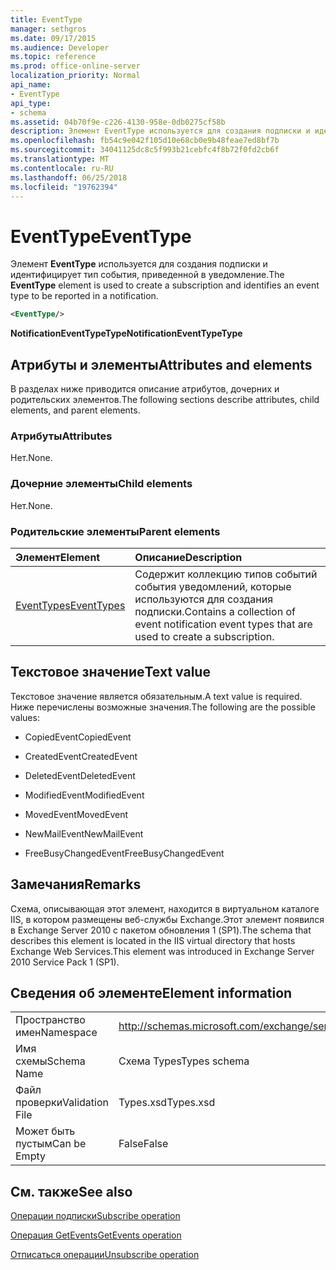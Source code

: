 ```yaml
---
title: EventType
manager: sethgros
ms.date: 09/17/2015
ms.audience: Developer
ms.topic: reference
ms.prod: office-online-server
localization_priority: Normal
api_name:
- EventType
api_type:
- schema
ms.assetid: 04b70f9e-c226-4130-958e-0db0275cf58b
description: Элемент EventType используется для создания подписки и идентифицирует тип события, приведенной в уведомление.
ms.openlocfilehash: fb54c9e042f105d10e68cb0e9b48feae7ed8bf7b
ms.sourcegitcommit: 34041125dc8c5f993b21cebfc4f8b72f0fd2cb6f
ms.translationtype: MT
ms.contentlocale: ru-RU
ms.lasthandoff: 06/25/2018
ms.locfileid: "19762394"
---
```

# <a name="eventtype"></a><span data-ttu-id="4d70a-103">EventType</span><span class="sxs-lookup"><span data-stu-id="4d70a-103">EventType</span></span>

<span data-ttu-id="4d70a-104">Элемент **EventType** используется для создания подписки и идентифицирует тип события, приведенной в уведомление.</span><span class="sxs-lookup"><span data-stu-id="4d70a-104">The **EventType** element is used to create a subscription and identifies an event type to be reported in a notification.</span></span> 
  
```xml
<EventType/>
```

 <span data-ttu-id="4d70a-105">**NotificationEventTypeType**</span><span class="sxs-lookup"><span data-stu-id="4d70a-105">**NotificationEventTypeType**</span></span>
## <a name="attributes-and-elements"></a><span data-ttu-id="4d70a-106">Атрибуты и элементы</span><span class="sxs-lookup"><span data-stu-id="4d70a-106">Attributes and elements</span></span>

<span data-ttu-id="4d70a-107">В разделах ниже приводится описание атрибутов, дочерних и родительских элементов.</span><span class="sxs-lookup"><span data-stu-id="4d70a-107">The following sections describe attributes, child elements, and parent elements.</span></span>
  
### <a name="attributes"></a><span data-ttu-id="4d70a-108">Атрибуты</span><span class="sxs-lookup"><span data-stu-id="4d70a-108">Attributes</span></span>

<span data-ttu-id="4d70a-109">Нет.</span><span class="sxs-lookup"><span data-stu-id="4d70a-109">None.</span></span>
  
### <a name="child-elements"></a><span data-ttu-id="4d70a-110">Дочерние элементы</span><span class="sxs-lookup"><span data-stu-id="4d70a-110">Child elements</span></span>

<span data-ttu-id="4d70a-111">Нет.</span><span class="sxs-lookup"><span data-stu-id="4d70a-111">None.</span></span>
  
### <a name="parent-elements"></a><span data-ttu-id="4d70a-112">Родительские элементы</span><span class="sxs-lookup"><span data-stu-id="4d70a-112">Parent elements</span></span>

|<span data-ttu-id="4d70a-113">**Элемент**</span><span class="sxs-lookup"><span data-stu-id="4d70a-113">**Element**</span></span>|<span data-ttu-id="4d70a-114">**Описание**</span><span class="sxs-lookup"><span data-stu-id="4d70a-114">**Description**</span></span>|
|:-----|:-----|
|[<span data-ttu-id="4d70a-115">EventTypes</span><span class="sxs-lookup"><span data-stu-id="4d70a-115">EventTypes</span></span>](eventtypes.md) <br/> |<span data-ttu-id="4d70a-116">Содержит коллекцию типов событий события уведомлений, которые используются для создания подписки.</span><span class="sxs-lookup"><span data-stu-id="4d70a-116">Contains a collection of event notification event types that are used to create a subscription.</span></span>  <br/> |
   
## <a name="text-value"></a><span data-ttu-id="4d70a-117">Текстовое значение</span><span class="sxs-lookup"><span data-stu-id="4d70a-117">Text value</span></span>

<span data-ttu-id="4d70a-118">Текстовое значение является обязательным.</span><span class="sxs-lookup"><span data-stu-id="4d70a-118">A text value is required.</span></span> <span data-ttu-id="4d70a-119">Ниже перечислены возможные значения.</span><span class="sxs-lookup"><span data-stu-id="4d70a-119">The following are the possible values:</span></span>
  
- <span data-ttu-id="4d70a-120">CopiedEvent</span><span class="sxs-lookup"><span data-stu-id="4d70a-120">CopiedEvent</span></span>
    
- <span data-ttu-id="4d70a-121">CreatedEvent</span><span class="sxs-lookup"><span data-stu-id="4d70a-121">CreatedEvent</span></span>
    
- <span data-ttu-id="4d70a-122">DeletedEvent</span><span class="sxs-lookup"><span data-stu-id="4d70a-122">DeletedEvent</span></span>
    
- <span data-ttu-id="4d70a-123">ModifiedEvent</span><span class="sxs-lookup"><span data-stu-id="4d70a-123">ModifiedEvent</span></span>
    
- <span data-ttu-id="4d70a-124">MovedEvent</span><span class="sxs-lookup"><span data-stu-id="4d70a-124">MovedEvent</span></span>
    
- <span data-ttu-id="4d70a-125">NewMailEvent</span><span class="sxs-lookup"><span data-stu-id="4d70a-125">NewMailEvent</span></span>
    
- <span data-ttu-id="4d70a-126">FreeBusyChangedEvent</span><span class="sxs-lookup"><span data-stu-id="4d70a-126">FreeBusyChangedEvent</span></span>
    
## <a name="remarks"></a><span data-ttu-id="4d70a-127">Замечания</span><span class="sxs-lookup"><span data-stu-id="4d70a-127">Remarks</span></span>

<span data-ttu-id="4d70a-128">Схема, описывающая этот элемент, находится в виртуальном каталоге IIS, в котором размещены веб-службы Exchange.Этот элемент появился в Exchange Server 2010 с пакетом обновления 1 (SP1).</span><span class="sxs-lookup"><span data-stu-id="4d70a-128">The schema that describes this element is located in the IIS virtual directory that hosts Exchange Web Services.This element was introduced in Exchange Server 2010 Service Pack 1 (SP1).</span></span>
  
## <a name="element-information"></a><span data-ttu-id="4d70a-129">Сведения об элементе</span><span class="sxs-lookup"><span data-stu-id="4d70a-129">Element information</span></span>

|||
|:-----|:-----|
|<span data-ttu-id="4d70a-130">Пространство имен</span><span class="sxs-lookup"><span data-stu-id="4d70a-130">Namespace</span></span>  <br/> |http://schemas.microsoft.com/exchange/services/2006/types  <br/> |
|<span data-ttu-id="4d70a-131">Имя схемы</span><span class="sxs-lookup"><span data-stu-id="4d70a-131">Schema Name</span></span>  <br/> |<span data-ttu-id="4d70a-132">Схема Types</span><span class="sxs-lookup"><span data-stu-id="4d70a-132">Types schema</span></span>  <br/> |
|<span data-ttu-id="4d70a-133">Файл проверки</span><span class="sxs-lookup"><span data-stu-id="4d70a-133">Validation File</span></span>  <br/> |<span data-ttu-id="4d70a-134">Types.xsd</span><span class="sxs-lookup"><span data-stu-id="4d70a-134">Types.xsd</span></span>  <br/> |
|<span data-ttu-id="4d70a-135">Может быть пустым</span><span class="sxs-lookup"><span data-stu-id="4d70a-135">Can be Empty</span></span>  <br/> |<span data-ttu-id="4d70a-136">False</span><span class="sxs-lookup"><span data-stu-id="4d70a-136">False</span></span>  <br/> |
   
## <a name="see-also"></a><span data-ttu-id="4d70a-137">См. также</span><span class="sxs-lookup"><span data-stu-id="4d70a-137">See also</span></span>



[<span data-ttu-id="4d70a-138">Операции подписки</span><span class="sxs-lookup"><span data-stu-id="4d70a-138">Subscribe operation</span></span>](subscribe-operation.md)
  
[<span data-ttu-id="4d70a-139">Операция GetEvents</span><span class="sxs-lookup"><span data-stu-id="4d70a-139">GetEvents operation</span></span>](getevents-operation.md)
  
[<span data-ttu-id="4d70a-140">Отписаться операции</span><span class="sxs-lookup"><span data-stu-id="4d70a-140">Unsubscribe operation</span></span>](unsubscribe-operation.md)

